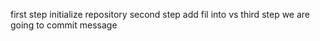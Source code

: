 first step initialize repository
second step add fil into vs
third step we are going to commit message
